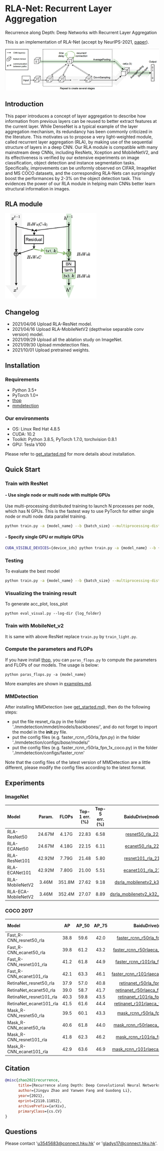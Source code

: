 # RLA-Net: Recurrent Layer Aggregation

Recurrence along Depth: Deep Networks with Recurrent Layer Aggregation

This is an implementation of RLA-Net (accept by NeurIPS-2021, [paper](http://arxiv.org/abs/2110.11852)).

![RLANet](figures/rlanet.png)

## Introduction
This paper introduces a concept of layer aggregation to describe how information from previous layers can be reused to better extract features at the current layer. 
While DenseNet is a typical example of the layer aggregation mechanism, its redundancy has been commonly criticized in the literature. 
This motivates us to propose a very light-weighted module, called recurrent layer aggregation (RLA), by making use of the sequential structure of layers in a deep CNN. 
Our RLA module is compatible with many mainstream deep CNNs, including ResNets, Xception and MobileNetV2, and its effectiveness is verified by our extensive experiments on image classification, object detection and instance segmentation tasks. 
Specifically, improvements can be uniformly observed on CIFAR, ImageNet and MS COCO datasets, and the corresponding RLA-Nets can surprisingly boost the performances by 2-3\% on the object detection task. 
This evidences the power of our RLA module in helping main CNNs better learn structural information in images.


## RLA module

<img src="figures/rla_module.png" width="300" alt="RLA_module"/><br/>


## Changelog

- 2021/04/06 Upload RLA-ResNet model.
- 2021/04/16 Upload RLA-MobileNetV2 (depthwise separable conv version) model.
- 2021/09/29 Upload all the ablation study on ImageNet.
- 2021/09/30 Upload mmdetection files.
- 2021/10/01 Upload pretrained weights.

## Installation

### Requirements

- Python 3.5+
- PyTorch 1.0+
- [thop](https://github.com/Lyken17/pytorch-OpCounter)
- [mmdetection](https://github.com/open-mmlab/mmdetection)

### Our environments

- OS: Linux Red Hat 4.8.5
- CUDA: 10.2
- Toolkit: Python 3.8.5, PyTorch 1.7.0, torchvision 0.8.1
- GPU: Tesla V100

Please refer to [get_started.md](docs/get_started.md) for more details about installation.


## Quick Start

### Train with ResNet

#### - Use single node or multi node with multiple GPUs

Use multi-processing distributed training to launch N processes per node, which has N GPUs. This is the fastest way to use PyTorch for either single node or multi node data parallel training.

  ```bash
  python train.py -a {model_name} --b {batch_size} --multiprocessing-distributed --world-size 1 --rank 0 {imagenet-folder with train and val folders}
  ```

#### - Specify single GPU or multiple GPUs

  ```bash
  CUDA_VISIBLE_DEVICES={device_ids} python train.py -a {model_name} --b {batch_size} --multiprocessing-distributed --world-size 1 --rank 0 {imagenet-folder with train and val folders}
  ```

### Testing

To evaluate the best model

  ```bash
  python train.py -a {model_name} --b {batch_size} --multiprocessing-distributed --world-size 1 --rank 0 --resume {path to the best model} -e {imagenet-folder with train and val folders}
  ```

### Visualizing the training result

To generate acc_plot, loss_plot
  ```
  python eval_visual.py --log-dir {log_folder}
  ```
  
### Train with MobileNet_v2

It is same with above ResNet replace `train.py` by `train_light.py`.


### Compute the parameters and FLOPs

If you have install [thop](https://github.com/Lyken17/pytorch-OpCounter), you can `paras_flops.py` to compute the parameters and FLOPs of our models. The usage is below:
```
python paras_flops.py -a {model_name}
```

More examples are shown in [examples.md](docs/examples.md).

### MMDetection

After installing MMDetection (see [get_started.md](docs/get_started.md)), then do the following steps:

- put the file resnet_rla.py in the folder './mmdetection/mmdet/models/backbones/', and do not forget to import the model in the __init__.py file.
- put the config files (e.g. faster_rcnn_r50rla_fpn.py) in the folder './mmdetection/configs/_base_/models/'
- put the config files (e.g. faster_rcnn_r50rla_fpn_1x_coco.py) in the folder './mmdetection/configs/faster_rcnn'

Note that the config files of the latest version of MMDetection are a little different, please modify the config files according to the latest format.



## Experiments

### ImageNet

|Model|Param.|FLOPs|Top-1 err.(%)|Top-5 err.(%)|BaiduDrive(models)|Extract code|GoogleDrive|
|:--- |:----:|:---:|:------:|:------:|:----------------:|:----------:|:---------:|
|RLA-ResNet50|24.67M|4.17G|22.83|6.58|[resnet50_rla_2283](https://pan.baidu.com/s/1GrNxNariVpb9S5EUFW1eng)|5lf1|[resnet50_rla_2283](https://drive.google.com/file/d/1cetP1SdOiwznLxlBUaHG8Q8c4RIwToWW/view?usp=sharing)|
|RLA-ECANet50|24.67M|4.18G|22.15|6.11|[ecanet50_rla_2215](https://pan.baidu.com/s/1B5wVN4s_WVVq8nGiiOVncA)|xrfo|[ecanet50_rla_2215](https://drive.google.com/file/d/173qoDPGe2q5l7CKVm54-_xJtg3_UFRR-/view?usp=sharing)|
|RLA-ResNet101|42.92M|7.79G|21.48|5.80|[resnet101_rla_2148](https://pan.baidu.com/s/1sZQlAU4ksIjnOUg4iSSO-Q)|zrv5|[resnet101_rla_2148](https://drive.google.com/file/d/1V9Iv0KbN1O92ll8rcf45kLkD9EOA9VCE/view?usp=sharing)|
|RLA-ECANet101|42.92M|7.80G|21.00|5.51|[ecanet101_rla_2100](https://pan.baidu.com/s/1ILfQ8pK1WdnAxSWb5X88PQ)|vhpy|[ecanet101_rla_2100](https://drive.google.com/file/d/1QMR_yf0RYugpJosCSo0uNRBmfl2e7cGa/view?usp=sharing)|
|RLA-MobileNetV2|3.46M|351.8M|27.62|9.18|[dsrla_mobilenetv2_k32_2762](https://pan.baidu.com/s/135Id3juTsj0IAo0jSKooxw)|g1pm|[dsrla_mobilenetv2_k32_2762](https://drive.google.com/file/d/1yg9hsACBHZFT5R8s95igJTyaQ5iYKklV/view?usp=sharing)|
|RLA-ECA-MobileNetV2|3.46M|352.4M|27.07|8.89|[dsrla_mobilenetv2_k32_eca_2707](https://pan.baidu.com/s/1YVN5Qze51HI9D6nNEb7iPA)|9orl|[dsrla_mobilenetv2_k32_eca_2707](https://drive.google.com/file/d/1JdEkJg9_IOnJsHWKVPQ-4YHBVabiNJXD/view?usp=sharing)|



### COCO 2017

|Model|AP|AP_50|AP_75|BaiduDrive(models)|Extract code|GoogleDrive|
|:---- |:--:|:-------:|:-------:|:----------------:|:----------:|:---------:|
|Fast_R-CNN_resnet50_rla|38.8|59.6|42.0|[faster_rcnn_r50rla_fpn_1x_coco_388](https://pan.baidu.com/s/1Kz39oBtwNporxM5mSGD8rw)|q5c8|[faster_rcnn_r50rla_fpn_1x_coco_388](https://drive.google.com/file/d/16yqHnLT2ZZuLTcLDejyi7fsxPRuh36hN/view?usp=sharing)|
|Fast_R-CNN_ecanet50_rla|39.8|61.2|43.2|[faster_rcnn_r50rlaeca_fpn_1x_coco_398](https://pan.baidu.com/s/1UD-3nECcc0rYcQ6Fc86yDg)|f5xs|[faster_rcnn_r50rlaeca_fpn_1x_coco_398](https://drive.google.com/file/d/1oLZtRCNr0x8c6xACS41znmWKsm2SnqEw/view?usp=sharing)|
|Fast_R-CNN_resnet101_rla|41.2|61.8|44.9|[faster_rcnn_r101rla_fpn_1x_coco_412](https://pan.baidu.com/s/13Ec2jUrs7z32Z4ovRA0j0g)|0ri3|[faster_rcnn_r101rla_fpn_1x_coco_412](https://drive.google.com/file/d/15UqsMFKPSeBWnr-v7fy8Q2qidkj5_9Rj/view?usp=sharing)|
|Fast_R-CNN_ecanet101_rla|42.1|63.3|46.1|[faster_rcnn_r101rlaeca_fpn_1x_coco_421](https://pan.baidu.com/s/1ue02A9evqCbi7KFWeHyH1A)|cpug|[faster_rcnn_r101rlaeca_fpn_1x_coco_421](https://drive.google.com/file/d/1OhiVpiwohQG436ruUyV683xzmdfYV9el/view?usp=sharing)|
|RetinaNet_resnet50_rla|37.9|57.0|40.8|[retinanet_r50rla_fpn_1x_coco_379](https://pan.baidu.com/s/1u6aDamYPj4WRYzVAxTxgvA)|lahj|[retinanet_r50rla_fpn_1x_coco_379](https://drive.google.com/file/d/1sbKOUvSV0u1nj1WHSNVzSQTvB8PGIcwy/view?usp=sharing)|
|RetinaNet_ecanet50_rla|39.0|58.7|41.7|[retinanet_r50rlaeca_fpn_1x_coco_390](https://pan.baidu.com/s/17VHcUDWvW9CxYnScym7i3g)|adyd|[retinanet_r50rlaeca_fpn_1x_coco_390](https://drive.google.com/file/d/1okSs7HzBex9uB_AhKbF9qWq8rW8mEGrw/view?usp=sharing)|
|RetinaNet_resnet101_rla|40.3|59.8|43.5|[retinanet_r101rla_fpn_1x_coco_403](https://pan.baidu.com/s/14-QdA1pl4e0iV4DYfvKrFw)|p8y0|[retinanet_r101rla_fpn_1x_coco_403](https://drive.google.com/file/d/1PWKq1AiOf1f9dm_k7zUin9fcsQfKx7U-/view?usp=sharing)|
|RetinaNet_ecanet101_rla|41.5|61.6|44.4|[retinanet_r101rlaeca_fpn_1x_coco_415](https://pan.baidu.com/s/1ArVb6TR1ifwGMx3RXL6ILw)|hdqx|[retinanet_r101rlaeca_fpn_1x_coco_415](https://drive.google.com/file/d/1Hl7mhi-CAPnWR_m2reJug8hzhkokYQpa/view?usp=sharing)|
|Mask_R-CNN_resnet50_rla|39.5|60.1|43.3|[mask_rcnn_r50rla_fpn_1x_coco_395](https://pan.baidu.com/s/1FF3RJDTcABt1GjvmqCEXmQ)|j1x6|[mask_rcnn_r50rla_fpn_1x_coco_395](https://drive.google.com/file/d/1UrIzo9ZunyjwTRVm6qZmbJtfEJ2Fnqcp/view?usp=sharing)|
|Mask_R-CNN_ecanet50_rla|40.6|61.8|44.0|[mask_rcnn_r50rlaeca_fpn_1x_coco_406](https://pan.baidu.com/s/1Ne4Rb33VN5_UyFxtyzxBQw)|c08r|[mask_rcnn_r50rlaeca_fpn_1x_coco_406](https://drive.google.com/file/d/1i6J0h_5FZDg8BxvGvS1VBbVxHIxmJk4L/view?usp=sharing)|
|Mask_R-CNN_resnet101_rla|41.8|62.3|46.2|[mask_rcnn_r101rla_fpn_1x_coco_418](https://pan.baidu.com/s/1X_fLMF73vlBCb2GBurGCeQ)|8bsn|[mask_rcnn_r101rla_fpn_1x_coco_418](https://drive.google.com/file/d/1mGS2R5vx-u9KyQoK1WpyQwx-J7PI9lN2/view?usp=sharing)|
|Mask_R-CNN_ecanet101_rla|42.9|63.6|46.9|[mask_rcnn_r101rlaeca_fpn_1x_coco_429](https://pan.baidu.com/s/1zeLKIZPJGaM77nDNMnhrIA)|3kmz|[mask_rcnn_r101rlaeca_fpn_1x_coco_429](https://drive.google.com/file/d/1RKkoE8E6n1CG2BDaNuYGLzrxWY9j7XB_/view?usp=sharing)|



## Citation
     
```bibtex
@misc{zhao2021recurrence,
      title={Recurrence along Depth: Deep Convolutional Neural Networks with Recurrent Layer Aggregation}, 
      author={Jingyu Zhao and Yanwen Fang and Guodong Li},
      year={2021},
      eprint={2110.11852},
      archivePrefix={arXiv},
      primaryClass={cs.CV}
}
```


## Questions

Please contact 'u3545683@connect.hku.hk' or 'gladys17@connect.hku.hk'.

